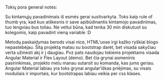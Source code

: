 Tokių pora general notes:

Su kintamųjų pavadinimais iš esmės gerai susitvarkyta. Toks kaip rule of thumb yra, kad kuo aiškesnis ir save apibūdinantis kintamojo pavadinimas, tuo lengviau bus toliau. Ne veltui būna, kad tenka 30 min diskutuot su kolegomis, kaip pavadint vieną variable :D

Metodų paskaidymas berods visai nice, HTML‘uose irgi kažko ryškiai blogo nepastebėjau.
Šitą projektą matau su bootstrap darėt, bet visada sakyčiau verta užmesti akį ir į daugiau. Pvz pats naudojau tokiems projektams visada Angular Material ir Flex Layout (demo). Bet čia grynai asmeninis pasirinkimas, projekto metu manau sutarsit su komanda, kas jums geriau. Angular Material labiau yra toks grynai angular‘iškas priėjimas, su visais moduliais ir importais, kur bootstrapas labiau veikia per css klases.
